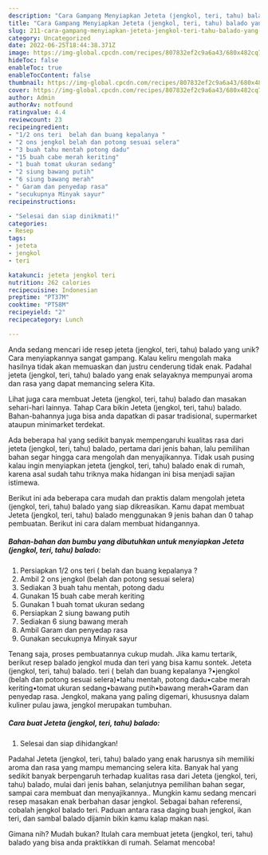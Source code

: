 ```yaml
---
description: "Cara Gampang Menyiapkan Jeteta (jengkol, teri, tahu) balado yang Mantap"
title: "Cara Gampang Menyiapkan Jeteta (jengkol, teri, tahu) balado yang Mantap"
slug: 211-cara-gampang-menyiapkan-jeteta-jengkol-teri-tahu-balado-yang-mantap
category: Uncategorized
date: 2022-06-25T18:44:38.371Z
image: https://img-global.cpcdn.com/recipes/807832ef2c9a6a43/680x482cq70/jeteta-jengkol-teri-tahu-balado-foto-resep-utama.jpg
hideToc: false
enableToc: true
enableTocContent: false
thumbnail: https://img-global.cpcdn.com/recipes/807832ef2c9a6a43/680x482cq70/jeteta-jengkol-teri-tahu-balado-foto-resep-utama.jpg
cover: https://img-global.cpcdn.com/recipes/807832ef2c9a6a43/680x482cq70/jeteta-jengkol-teri-tahu-balado-foto-resep-utama.jpg
author: Admin
authorAv: notfound
ratingvalue: 4.4
reviewcount: 23
recipeingredient:
- "1/2 ons teri  belah dan buang kepalanya "
- "2 ons jengkol belah dan potong sesuai selera"
- "3 buah tahu mentah potong dadu"
- "15 buah cabe merah keriting"
- "1 buah tomat ukuran sedang"
- "2 siung bawang putih"
- "6 siung bawang merah"
- " Garam dan penyedap rasa"
- "secukupnya Minyak sayur"
recipeinstructions:

- "Selesai dan siap dinikmati!"
categories:
- Resep
tags:
- jeteta
- jengkol
- teri

katakunci: jeteta jengkol teri 
nutrition: 262 calories
recipecuisine: Indonesian
preptime: "PT37M"
cooktime: "PT58M"
recipeyield: "2"
recipecategory: Lunch

---
```





Anda sedang mencari ide resep jeteta (jengkol, teri, tahu) balado yang unik? Cara menyiapkannya sangat gampang. Kalau keliru mengolah maka hasilnya tidak akan memuaskan dan justru cenderung tidak enak. Padahal jeteta (jengkol, teri, tahu) balado yang enak selayaknya mempunyai aroma dan rasa yang dapat memancing selera Kita.





Lihat juga cara membuat Jeteta (jengkol, teri, tahu) balado dan masakan sehari-hari lainnya. Tahap Cara bikin Jeteta (jengkol, teri, tahu) balado. Bahan-bahannya juga bisa anda dapatkan di pasar tradisional, supermarket ataupun minimarket terdekat.

Ada beberapa hal yang sedikit banyak mempengaruhi kualitas rasa dari jeteta (jengkol, teri, tahu) balado, pertama dari jenis bahan, lalu pemilihan bahan segar hingga cara mengolah dan menyajikannya. Tidak usah pusing kalau ingin menyiapkan jeteta (jengkol, teri, tahu) balado enak di rumah, karena asal sudah tahu triknya maka hidangan ini bisa menjadi sajian istimewa.






Berikut ini ada beberapa cara mudah dan praktis dalam mengolah jeteta (jengkol, teri, tahu) balado yang siap dikreasikan. Kamu dapat membuat Jeteta (jengkol, teri, tahu) balado menggunakan 9 jenis bahan dan 0 tahap pembuatan. Berikut ini cara dalam membuat hidangannya.

<!--inarticleads1-->

##### Bahan-bahan dan bumbu yang dibutuhkan untuk menyiapkan Jeteta (jengkol, teri, tahu) balado:

1. Persiapkan 1/2 ons teri ( belah dan buang kepalanya ?
1. Ambil 2 ons jengkol (belah dan potong sesuai selera)
1. Sediakan 3 buah tahu mentah, potong dadu
1. Gunakan 15 buah cabe merah keriting
1. Gunakan 1 buah tomat ukuran sedang
1. Persiapkan 2 siung bawang putih
1. Sediakan 6 siung bawang merah
1. Ambil  Garam dan penyedap rasa
1. Gunakan secukupnya Minyak sayur


Tenang saja, proses pembuatannya cukup mudah. Jika kamu tertarik, berikut resep balado jengkol muda dan teri yang bisa kamu sontek. Jeteta (jengkol, teri, tahu) balado. teri ( belah dan buang kepalanya ?•jengkol (belah dan potong sesuai selera)•tahu mentah, potong dadu•cabe merah keriting•tomat ukuran sedang•bawang putih•bawang merah•Garam dan penyedap rasa. Jengkol, makana yang paling digemari, khususnya dalam kuliner pulau jawa, jengkol merupakan tumbuhan. 

<!--inarticleads2-->

##### Cara buat Jeteta (jengkol, teri, tahu) balado:


1. Selesai dan siap dihidangkan!

Padahal Jeteta (jengkol, teri, tahu) balado yang enak harusnya sih memiliki aroma dan rasa yang mampu memancing selera kita. Banyak hal yang sedikit banyak berpengaruh terhadap kualitas rasa dari Jeteta (jengkol, teri, tahu) balado, mulai dari jenis bahan, selanjutnya pemilihan bahan segar, sampai cara membuat dan menyajikannya.. Mungkin kamu sedang mencari resep masakan enak berbahan dasar jengkol. Sebagai bahan referensi, cobalah jengkol balado teri. Paduan antara rasa daging buah jengkol, ikan teri, dan sambal balado dijamin bikin kamu kalap makan nasi. 

Gimana nih? Mudah bukan? Itulah cara membuat jeteta (jengkol, teri, tahu) balado yang bisa anda praktikkan di rumah. Selamat mencoba!
